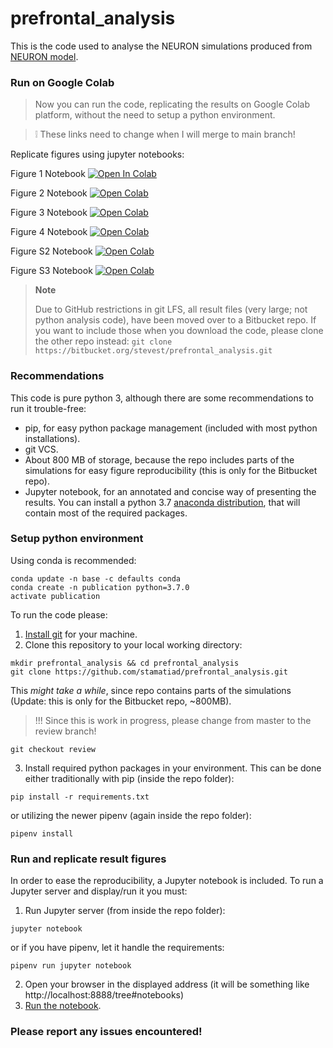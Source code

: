 # prefrontal_analysis
This is the code used to analyse the NEURON simulations produced from [NEURON model](https://bitbucket.org/stevest/prefrontal-micro/).

### Run on Google Colab
> Now you can run the code, replicating the results on Google Colab platform, without the need to setup a python environment.

> :grey_exclamation: These links need to change when I will merge to main branch!

Replicate figures using jupyter notebooks:


Figure 1 Notebook [![Open In Colab](https://colab.research.google.com/assets/colab-badge.svg)](https://colab.research.google.com/github/stamatiad/prefrontal_analysis/blob/review/Generate_Publication_Figure_1.ipynb)

Figure 2 Notebook [![Open Colab](https://colab.research.google.com/assets/colab-badge.svg)](https://colab.research.google.com/github/stamatiad/prefrontal_analysis/blob/review/Generate_Publication_Figure_2.ipynb)

Figure 3 Notebook [![Open Colab](https://colab.research.google.com/assets/colab-badge.svg)](https://colab.research.google.com/github/stamatiad/prefrontal_analysis/blob/review/Generate_Publication_Figure_3.ipynb)

Figure 4 Notebook [![Open Colab](https://colab.research.google.com/assets/colab-badge.svg)](https://colab.research.google.com/github/stamatiad/prefrontal_analysis/blob/review/Generate_Publication_Figure_4.ipynb)

Figure S2 Notebook [![Open Colab](https://colab.research.google.com/assets/colab-badge.svg)](https://colab.research.google.com/github/stamatiad/prefrontal_analysis/blob/review/Generate_Publication_Figure_S2.ipynb)

Figure S3 Notebook [![Open Colab](https://colab.research.google.com/assets/colab-badge.svg)](https://colab.research.google.com/github/stamatiad/prefrontal_analysis/blob/review/Generate_Publication_Figure_S3.ipynb)

> __Note__
> 
> Due to GitHub restrictions in git LFS, all result files (very large; not python analysis code),
> have been moved over to a Bitbucket repo. If you want to include those when you download the code,
> please clone the other repo instead:
> ```git clone https://bitbucket.org/stevest/prefrontal_analysis.git```



### Recommendations
This code is pure python 3, although there are some recommendations to run it trouble-free:
- pip, for easy python package management (included with most python installations).
- git VCS.
- About 800 MB of storage, because the repo includes parts of the simulations for easy figure reproducibility 
(this is only for the Bitbucket repo).
- Jupyter notebook, for an annotated and concise way of presenting the results.
You can install a python 3.7 [anaconda distribution](https://www.anaconda.com/distribution/), that will contain most of the required packages. 


### Setup python environment
Using conda is recommended:
```
conda update -n base -c defaults conda
conda create -n publication python=3.7.0
activate publication
```

To run the code please:
1. [Install git](https://git-scm.com/downloads) for your machine. 
2. Clone this repository to your local working directory:
```
mkdir prefrontal_analysis && cd prefrontal_analysis
git clone https://github.com/stamatiad/prefrontal_analysis.git
```
This *might take a while*, since repo contains parts of the simulations 
(Update: this is only for the Bitbucket repo, ~800MB).
> !!! Since this is work in progress, please change from master to the review branch!

```
git checkout review
```

3. Install required python packages in your environment.
This can be done either traditionally with pip (inside the repo folder):
```
pip install -r requirements.txt
```
or utilizing the newer pipenv (again inside the repo folder):
```
pipenv install
```


### Run and replicate result figures
In order to ease the reproducibility, a Jupyter notebook is included. 
To run a Jupyter server and display/run it you must:
1. Run Jupyter server (from inside the repo folder):
```
jupyter notebook
```
or if you have pipenv, let it handle the requirements:
```
pipenv run jupyter notebook
```
2. Open your browser in the displayed address (it will be something like http://localhost:8888/tree#notebooks)
3. [Run the notebook](https://jupyter.readthedocs.io/en/latest/running.html).

### Please report any issues encountered!
